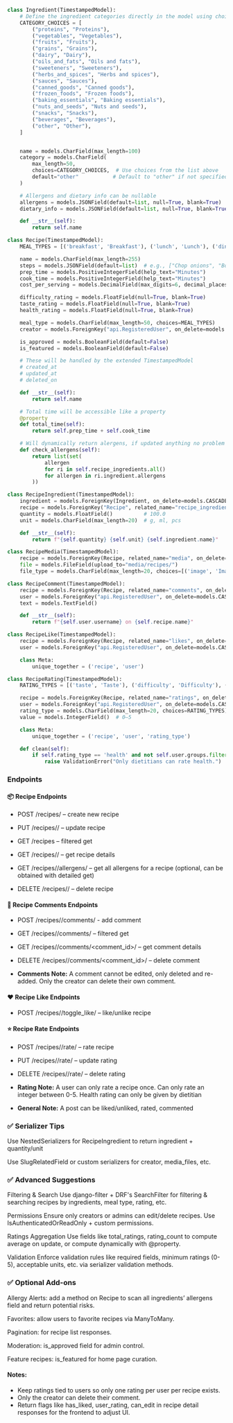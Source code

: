 ```python
class Ingredient(TimestampedModel):
    # Define the ingredient categories directly in the model using choices
    CATEGORY_CHOICES = [
        ("proteins", "Proteins"),
        ("vegetables", "Vegetables"),
        ("fruits", "Fruits"),
        ("grains", "Grains"),
        ("dairy", "Dairy"),
        ("oils_and_fats", "Oils and fats"),
        ("sweeteners", "Sweeteners"),
        ("herbs_and_spices", "Herbs and spices"),
        ("sauces", "Sauces"),
        ("canned_goods", "Canned goods"),
        ("frozen_foods", "Frozen foods"),
        ("baking_essentials", "Baking essentials"),
        ("nuts_and_seeds", "Nuts and seeds"),
        ("snacks", "Snacks"),
        ("beverages", "Beverages"),
        ("other", "Other"),
    ]


    name = models.CharField(max_length=100)
    category = models.CharField(
        max_length=50,
        choices=CATEGORY_CHOICES,  # Use choices from the list above
        default="other"           # Default to "other" if not specified
    )

    # Allergens and dietary info can be nullable
    allergens = models.JSONField(default=list, null=True, blank=True)     # e.g., ["nuts", "dairy"]
    dietary_info = models.JSONField(default=list, null=True, blank=True)  # e.g., ["vegan", "gluten-free"]

    def __str__(self):
        return self.name

```

```python
class Recipe(TimestampedModel):
    MEAL_TYPES = [('breakfast', 'Breakfast'), ('lunch', 'Lunch'), ('dinner', 'Dinner')]

    name = models.CharField(max_length=255)
    steps = models.JSONField(default=list)  # e.g., ["Chop onions", "Boil pasta"]
    prep_time = models.PositiveIntegerField(help_text="Minutes")
    cook_time = models.PositiveIntegerField(help_text="Minutes")
    cost_per_serving = models.DecimalField(max_digits=6, decimal_places=2, null=True, blank=True)

    difficulty_rating = models.FloatField(null=True, blank=True)
    taste_rating = models.FloatField(null=True, blank=True)
    health_rating = models.FloatField(null=True, blank=True)

    meal_type = models.CharField(max_length=50, choices=MEAL_TYPES)
    creator = models.ForeignKey("api.RegisteredUser", on_delete=models.CASCADE, related_name="recipes")

    is_approved = models.BooleanField(default=False)
    is_featured = models.BooleanField(default=False)

    # These will be handled by the extended TimestampedModel
    # created_at
    # updated_at
    # deleted_on

    def __str__(self):
        return self.name

    # Total time will be accessible like a property
    @property
    def total_time(self):
        return self.prep_time + self.cook_time

    # Will dynamically return alergens, if updated anything no problem
    def check_allergens(self):
        return list(set(
            allergen
            for ri in self.recipe_ingredients.all()
            for allergen in ri.ingredient.allergens
        ))
```

```python
class RecipeIngredient(TimestampedModel):
    ingredient = models.ForeignKey(Ingredient, on_delete=models.CASCADE)
    recipe = models.ForeignKey("Recipe", related_name="recipe_ingredients", on_delete=models.CASCADE)
    quantity = models.FloatField()          # 100.0
    unit = models.CharField(max_length=20)  # g, ml, pcs

    def __str__(self):
        return f"{self.quantity} {self.unit} {self.ingredient.name}"
```

```python
class RecipeMedia(TimestampedModel):
    recipe = models.ForeignKey(Recipe, related_name="media", on_delete=models.CASCADE)
    file = models.FileField(upload_to="media/recipes/")
    file_type = models.CharField(max_length=20, choices=[('image', 'Image'), ('video', 'Video')])
```

```python
class RecipeComment(TimestampedModel):
    recipe = models.ForeignKey(Recipe, related_name="comments", on_delete=models.CASCADE)
    user = models.ForeignKey("api.RegisteredUser", on_delete=models.CASCADE)
    text = models.TextField()

    def __str__(self):
        return f"{self.user.username} on {self.recipe.name}"
```

```python
class RecipeLike(TimestampedModel):
    recipe = models.ForeignKey(Recipe, related_name="likes", on_delete=models.CASCADE)
    user = models.ForeignKey("api.RegisteredUser", on_delete=models.CASCADE)

    class Meta:
        unique_together = ('recipe', 'user')
```

```python
class RecipeRating(TimestampedModel):
    RATING_TYPES = [('taste', 'Taste'), ('difficulty', 'Difficulty'), ('health', 'Health')]

    recipe = models.ForeignKey(Recipe, related_name="ratings", on_delete=models.CASCADE)
    user = models.ForeignKey("api.RegisteredUser", on_delete=models.CASCADE)
    rating_type = models.CharField(max_length=20, choices=RATING_TYPES)
    value = models.IntegerField()  # 0–5

    class Meta:
        unique_together = ('recipe', 'user', 'rating_type')

    def clean(self):
        if self.rating_type == 'health' and not self.user.groups.filter(name='Dietitian').exists():
            raise ValidationError("Only dietitians can rate health.")
```


### Endpoints

#### 📦 Recipe Endpoints

- POST /recipes/ – create new recipe

- PUT /recipes/<id>/ – update recipe

- GET /recipes – filtered get

- GET /recipes/<id>/ – get recipe details

- GET /recipes/<id>/allergens/ – get all allergens for a recipe (optional, can be obtained with detailed get)

- DELETE /recipes/<id>/ – delete recipe

#### 💬 Recipe Comments Endpoints

- POST /recipes/<id>/comments/ - add comment

- GET /recipes/<id>/comments/ – filtered get

- GET /recipes/<id>/comments/<comment_id>/ – get comment details

- DELETE /recipes/<id>/comments/<comment_id>/ – delete comment

- **Comments Note:** A comment cannot be edited, only deleted and re-added. Only the creator can delete their own comment.

#### ❤️ Recipe Like Endpoints

- POST /recipes/<id>/toggle_like/ – like/unlike recipe

#### ⭐ Recipe Rate Endpoints

- POST /recipes/<id>/rate/ – rate recipe

- PUT /recipes/<id>/rate/ – update rating

- DELETE /recipes/<id>/rate/ – delete rating

- **Rating Note:** A user can only rate a recipe once. Can only rate an integer between 0-5. Health rating can only be given by dietitian

- **General Note:** A post can be liked/unliked, rated, commented

### ✅ Serializer Tips
Use NestedSerializers for RecipeIngredient to return ingredient + quantity/unit

Use SlugRelatedField or custom serializers for creator, media_files, etc.

### ✅ Advanced Suggestions
Filtering & Search
Use django-filter + DRF's SearchFilter for filtering & searching recipes by ingredients, meal type, rating, etc.

Permissions
Ensure only creators or admins can edit/delete recipes. Use IsAuthenticatedOrReadOnly + custom permissions.

Ratings Aggregation
Use fields like total_ratings, rating_count to compute average on update, or compute dynamically with @property.

Validation
Enforce validation rules like required fields, minimum ratings (0-5), acceptable units, etc. via serializer validation methods.

### ✅ Optional Add-ons
Allergy Alerts: add a method on Recipe to scan all ingredients’ allergens field and return potential risks.

Favorites: allow users to favorite recipes via ManyToMany.

Pagination: for recipe list responses.

Moderation: is_approved field for admin control.

Feature recipes: is_featured for home page curation.

#### Notes:
- Keep ratings tied to users so only one rating per user per recipe exists.
- Only the creator can delete their comment.
- Return flags like has_liked, user_rating, can_edit in recipe detail responses for the frontend to adjust UI.
